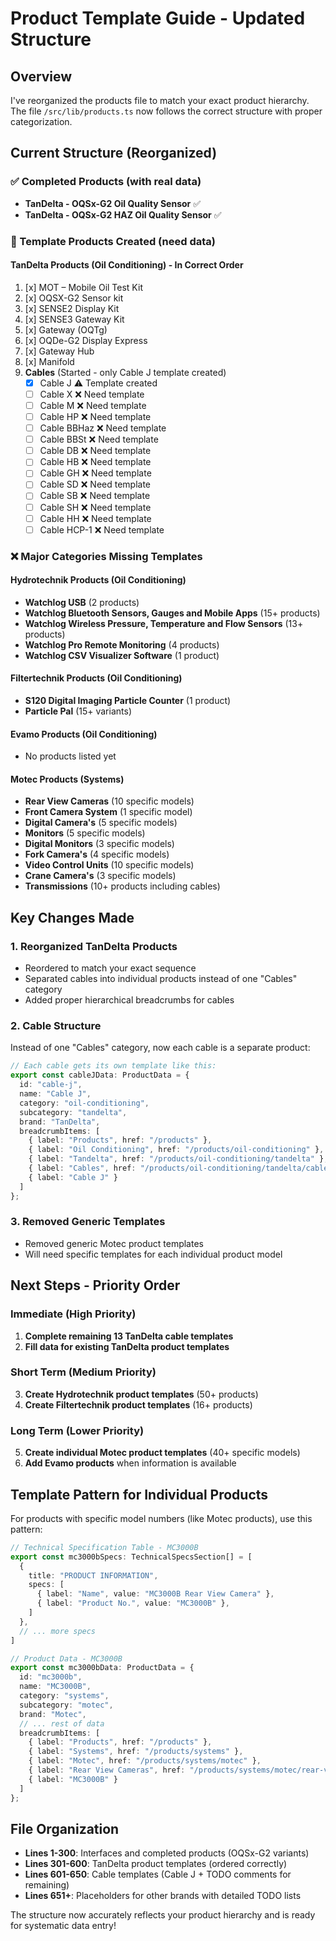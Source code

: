 # Product Template Guide - Updated Structure

## Overview
I've reorganized the products file to match your exact product hierarchy. The file `/src/lib/products.ts` now follows the correct structure with proper categorization.

## Current Structure (Reorganized)

### ✅ Completed Products (with real data)
- **TanDelta - OQSx-G2 Oil Quality Sensor** ✅
- **TanDelta - OQSx-G2 HAZ Oil Quality Sensor** ✅

### 📝 Template Products Created (need data)

#### TanDelta Products (Oil Conditioning) - In Correct Order
1. [x] MOT – Mobile Oil Test Kit
2. [x] OQSX-G2 Sensor kit
3. [x] SENSE2 Display Kit
4. [x] SENSE3 Gateway Kit
5. [x] Gateway (OQTg)
6. [x] OQDe-G2 Display Express
7. [x] Gateway Hub
8. [x] Manifold
9. **Cables** (Started - only Cable J template created)
   - [x] Cable J ⚠️ Template created
   - [ ] Cable X ❌ Need template
   - [ ] Cable M ❌ Need template
   - [ ] Cable HP ❌ Need template
   - [ ] Cable BBHaz ❌ Need template
   - [ ] Cable BBSt ❌ Need template
   - [ ] Cable DB ❌ Need template
   - [ ] Cable HB ❌ Need template
   - [ ] Cable GH ❌ Need template
   - [ ] Cable SD ❌ Need template
   - [ ] Cable SB ❌ Need template
   - [ ] Cable SH ❌ Need template
   - [ ] Cable HH ❌ Need template
   - [ ] Cable HCP-1 ❌ Need template

### ❌ Major Categories Missing Templates

#### Hydrotechnik Products (Oil Conditioning)
- **Watchlog USB** (2 products)
- **Watchlog Bluetooth Sensors, Gauges and Mobile Apps** (15+ products)
- **Watchlog Wireless Pressure, Temperature and Flow Sensors** (13+ products)
- **Watchlog Pro Remote Monitoring** (4 products)
- **Watchlog CSV Visualizer Software** (1 product)

#### Filtertechnik Products (Oil Conditioning)
- **S120 Digital Imaging Particle Counter** (1 product)
- **Particle Pal** (15+ variants)

#### Evamo Products (Oil Conditioning)
- No products listed yet

#### Motec Products (Systems)
- **Rear View Cameras** (10 specific models)
- **Front Camera System** (1 specific model)
- **Digital Camera's** (5 specific models)
- **Monitors** (5 specific models)
- **Digital Monitors** (3 specific models)
- **Fork Camera's** (4 specific models)
- **Video Control Units** (10 specific models)
- **Crane Camera's** (3 specific models)
- **Transmissions** (10+ products including cables)

## Key Changes Made

### 1. **Reorganized TanDelta Products**
- Reordered to match your exact sequence
- Separated cables into individual products instead of one "Cables" category
- Added proper hierarchical breadcrumbs for cables

### 2. **Cable Structure**
Instead of one "Cables" category, now each cable is a separate product:
```typescript
// Each cable gets its own template like this:
export const cableJData: ProductData = {
  id: "cable-j",
  name: "Cable J",
  category: "oil-conditioning",
  subcategory: "tandelta",
  brand: "TanDelta",
  breadcrumbItems: [
    { label: "Products", href: "/products" },
    { label: "Oil Conditioning", href: "/products/oil-conditioning" },
    { label: "Tandelta", href: "/products/oil-conditioning/tandelta" },
    { label: "Cables", href: "/products/oil-conditioning/tandelta/cables" },
    { label: "Cable J" }
  ]
};
```

### 3. **Removed Generic Templates**
- Removed generic Motec product templates
- Will need specific templates for each individual product model

## Next Steps - Priority Order

### Immediate (High Priority)
1. **Complete remaining 13 TanDelta cable templates**
2. **Fill data for existing TanDelta product templates**

### Short Term (Medium Priority)  
3. **Create Hydrotechnik product templates** (50+ products)
4. **Create Filtertechnik product templates** (16+ products)

### Long Term (Lower Priority)
5. **Create individual Motec product templates** (40+ specific models)
6. **Add Evamo products** when information is available

## Template Pattern for Individual Products

For products with specific model numbers (like Motec products), use this pattern:

```typescript
// Technical Specification Table - MC3000B
export const mc3000bSpecs: TechnicalSpecsSection[] = [
  {
    title: "PRODUCT INFORMATION",
    specs: [
      { label: "Name", value: "MC3000B Rear View Camera" },
      { label: "Product No.", value: "MC3000B" },
    ]
  },
  // ... more specs
]

// Product Data - MC3000B
export const mc3000bData: ProductData = {
  id: "mc3000b",
  name: "MC3000B",
  category: "systems",
  subcategory: "motec",
  brand: "Motec",
  // ... rest of data
  breadcrumbItems: [
    { label: "Products", href: "/products" },
    { label: "Systems", href: "/products/systems" },
    { label: "Motec", href: "/products/systems/motec" },
    { label: "Rear View Cameras", href: "/products/systems/motec/rear-view-cameras" },
    { label: "MC3000B" }
  ]
};
```

## File Organization
- **Lines 1-300**: Interfaces and completed products (OQSx-G2 variants)
- **Lines 301-600**: TanDelta product templates (ordered correctly)
- **Lines 601-650**: Cable templates (Cable J + TODO comments for remaining)
- **Lines 651+**: Placeholders for other brands with detailed TODO lists

The structure now accurately reflects your product hierarchy and is ready for systematic data entry!
